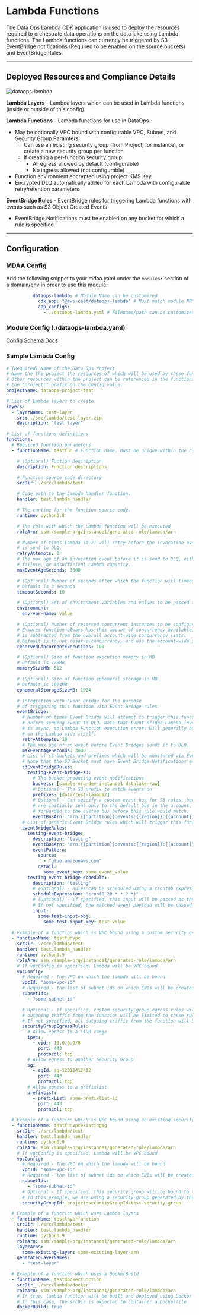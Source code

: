 # Lambda Functions

The Data Ops Lambda CDK application is used to deploy the resources required to orchestrate data operations on the data lake using Lambda functions. The Lambda functions can currently be triggered by S3 EventBridge notifications (Required to be enabled on the source buckets) and EventBridge Rules.

***

## Deployed Resources and Compliance Details

![dataops-lambda](../../../constructs/L3/dataops/dataops-lambda-l3-construct/docs/dataops-lambda.png)

**Lambda Layers** - Lambda layers which can be used in Lambda functions (inside or outside of this config)

**Lambda Functions** - Lambda functions for use in DataOps
  
* May be optionally VPC bound with configurable VPC, Subnet, and Security Group Paramters
  * Can use an existing security group (from Project, for instance), or create a new security group per function
  * If creating a per-function security group:
    * All egress allowed by default (configurable)
    * No ingress allowed (not configurable)
* Function environment encrypted using project KMS Key
* Encrypted DLQ automatically added for each Lambda with configurable retry/retention parameters

**EventBridge Rules** - EventBridge rules for triggering Lambda functions with events such as S3 Object Created Events

* EventBridge Notifications must be enabled on any bucket for which a rule is specified

***

## Configuration

### MDAA Config

Add the following snippet to your mdaa.yaml under the `modules:` section of a domain/env in order to use this module:

```yaml
          dataops-lambda: # Module Name can be customized
            cdk_app: "@aws-caef/dataops-lambda" # Must match module NPM package name
            app_configs:
              - ./dataops-lambda.yaml # Filename/path can be customized
```

### Module Config (./dataops-lambda.yaml)

[Config Schema Docs](SCHEMA.md)

### Sample Lambda Config

```yaml
# (Required) Name of the Data Ops Project
# Name the the project the resources of which will be used by these functions.
# Other resources within the project can be referenced in the functions config using
# the "project:" prefix on the config value.
projectName: dataops-project-test

# List of Lambda layers to create
layers:
  - layerName: test-layer
    src: ./src/lambda/test-layer.zip
    description: "test layer"

# List of functions definitions
functions:
  # Required function parameters
  - functionName: testfun # Function name. Must be unique within the config.

    # (Optional) Fuction Description
    description: Function descriptions

    # Function source code directory
    srcDir: ./src/lambda/test

    # Code path to the Lambda handler function.
    handler: test.lambda_handler

    # The runtime for the function source code.
    runtime: python3.8

    # The role with which the Lambda function will be executed
    roleArn: ssm:/sample-org/instance1/generated-role/lambda/arn

    # Number of times Lambda (0-2) will retry before the invocation event
    # is sent to DLQ.
    retryAttempts: 2
    # The max age of an invocation event before it is send to DLQ, either due to
    # failure, or insufficient Lambda capacity.
    maxEventAgeSeconds: 3600

    # (Optional) Number of seconds after which the function will timeout.
    # Default is 3 seconds
    timeoutSeconds: 10

    # (Optional) Set of environment variables and values to be passed to function
    environment:
      env-var-name: value

    # (Optional) Number of reserved concurrent instances to be configured on the function.
    # Ensures function always has this amount of concurrency available, but
    # is subtracted from the overall account-wide concurrency limts.
    # Default is to not reserve concurrency, and use the account-wide pool.
    reservedConcurrentExecutions: 100

    # (Optional) Size of function execution memory in MB
    # Default is 128MB
    memorySizeMB: 512

    # (Optional) Size of function ephemeral storage in MB
    # Default is 1024MB
    ephemeralStorageSizeMB: 1024

    # Integration with Event Bridge for the purpose
    # of triggering this function with Event Bridge rules
    eventBridge:
      # Number of times Event Bridge will attempt to trigger this function
      # before sending event to DLQ. Note that Event Bridge Lambda invocation
      # is async, so Lambda Function execution errors will generally be handled
      # on the Lambda side itself.
      retryAttempts: 10
      # The max age of an event before Event Bridges sends it to DLQ.
      maxEventAgeSeconds: 3600
      # List of s3 buckets and prefixes which will be monitored via EventBridge in order to trigger this function
      # Note that the S3 Bucket must have Event Bridge Notifications enabled.
      s3EventBridgeRules:
        testing-event-bridge-s3:
          # The bucket producing event notifications
          buckets: [sample-org-dev-instance1-datalake-raw]
          # Optional - The S3 prefix to match events on
          prefixes: [data/test-lambda/]
          # Optional - Can specify a custom event bus for S3 rules, but note that S3 EventBridge notifications
          # are initially sent only to the default bus in the account, and would need to be
          # forwarded to the custom bus before this rule would match.
          eventBusArn: "arn:{{partition}}:events:{{region}}:{{account}}:event-bus/some-custom-name"
      # List of generic Event Bridge rules which will trigger this function
      eventBridgeRules:
        testing-event-bridge:
          description: "testing"
          eventBusArn: "arn:{{partition}}:events:{{region}}:{{account}}:event-bus/some-custom-name"
          eventPattern:
            source:
              - "glue.amazonaws.com"
            detail:
              some_event_key: some_event_value
        testing-event-bridge-schedule:
          description: "testing"
          # (Optional) - Rules can be scheduled using a crontab expression
          scheduleExpression: "cron(0 20 * * ? *)"
          # (Optional) - If specified, this input will be passed as the event payload to the function.
          # If not specified, the matched event payload will be passed as input.
          input:
            some-test-input-obj:
              some-test-input-key: test-value
              
  # Example of a function which is VPC bound using a custom security group for this function
  - functionName: testfunvpc
    srcDir: ./src/lambda/test
    handler: test.lambda_handler
    runtime: python3.9
    roleArn: ssm:/sample-org/instance1/generated-role/lambda/arn
    # If vpcConfig is specified, Lambda will be VPC bound
    vpcConfig:
      # Required - The VPC on which the lambda will be bound
      vpcId: "some-vpc-id"
      # Required - the list of subnet ids on which ENIs will be created for the Lambda
      subnetIds:
        - "some-subnet-id"

      # Optional - If specified, custom security group egress rules will be generated, and
      # outgoing traffic from the function will be limited to these rules.
      # If not specified, all outgoing traffic from the function will be permitted.
      securityGroupEgressRules:
        # Allow egress to a CIDR range
        ipv4:
          - cidr: 10.0.0.0/8
            port: 443
            protocol: tcp
        # Allow egress to another Security Group
        sg:
          - sgId: sg-12312412412
            port: 443
            protocol: tcp
        # Allow egress to a prefixlist
        prefixList:
          - prefixList: some-prefixlist-id
            port: 443
            protocol: tcp

  # Example of a function which is VPC bound using an existing security group
  - functionName: testfunvpcexistingsg
    srcDir: ./src/lambda/test
    handler: test.lambda_handler
    runtime: python3.9
    roleArn: ssm:/sample-org/instance1/generated-role/lambda/arn
    # If vpcConfig is specified, Lambda will be VPC bound
    vpcConfig:
      # Required - The VPC on which the lambda will be bound
      vpcId: "some-vpc-id"
      # Required - the list of subnet ids on which ENIs will be created for the Lambda
      subnetIds:
        - "some-subnet-id"
      # Optional - If specified, this security group will be bound to the Lambda function vpc interfaces
      # In this example, we are using a security group generated by the DataOps Project module
      securityGroupId: project:securityGroupId/test-security-group

  # Example of a function which uses Lambda layers
  - functionName: testlayerfunction
    srcDir: ./src/lambda/test
    handler: test.lambda_handler
    runtime: python3.9
    roleArn: ssm:/sample-org/instance1/generated-role/lambda/arn
    layerArns:
      some-existing-layer: some-existing-layer-arn
    generatedLayerNames:
      - "test-layer"

  # Example of a function which uses a DockerBuild
  - functionName: testdockerfunction
    srcDir: ./src/lambda/docker
    roleArn: ssm:/sample-org/instance1/generated-role/lambda/arn
    # If true, lambda function will be built and deployed using Docker
    # In this case, the srcDir is expected to container a Dockerfile
    dockerBuild: true
```
